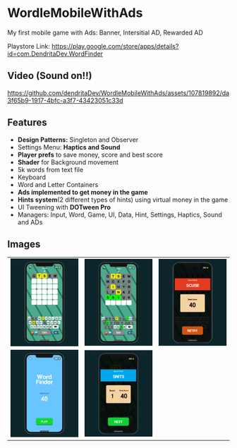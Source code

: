 # WordleMobileWithAds
My first mobile game with Ads: Banner, Intersitial AD, Rewarded AD

Playstore Link: https://play.google.com/store/apps/details?id=com.DendritaDev.WordFinder

## Video (Sound on!!)

https://github.com/dendritaDev/WordleMobileWithAds/assets/107819892/da3f65b9-1917-4bfc-a3f7-43423051c33d

## Features
  - **Design Patterns:** Singleton and Observer
  - Settings Menu: **Haptics and Sound**
  - **Player prefs** to save money, score and best score
  - **Shader** for Background movement
  - 5k words from text file
  - Keyboard
  - Word and Letter Containers
  - **Ads implemented to get money in the game**
  - **Hints system**(2 different types of hints) using virtual money in the game
  - UI Tweening with **DOTween Pro**
  - Managers: Input, Word, Game, UI, Data, Hint, Settings, Haptics, Sound and ADs

## Images
<table>
  <tr>
    <td><img src="https://github.com/dendritaDev/WordleMobileWithAds/blob/main/Screenshots/Game1.png" alt="Game 1"></td>
    <td><img src="https://github.com/dendritaDev/WordleMobileWithAds/blob/main/Screenshots/Game2.png" alt="Game 2"></td>
    <td><img src="https://github.com/dendritaDev/WordleMobileWithAds/blob/main/Screenshots/Lose.png" alt="Lose"></td>
  </tr>
  <tr>
    <td><img src="https://github.com/dendritaDev/WordleMobileWithAds/blob/main/Screenshots/MainMenu.png" alt="Main Menu"></td>
    <td><img src="https://github.com/dendritaDev/WordleMobileWithAds/blob/main/Screenshots/Win.png" alt="Win"></td>
    <td></td>
  </tr>
</table>
